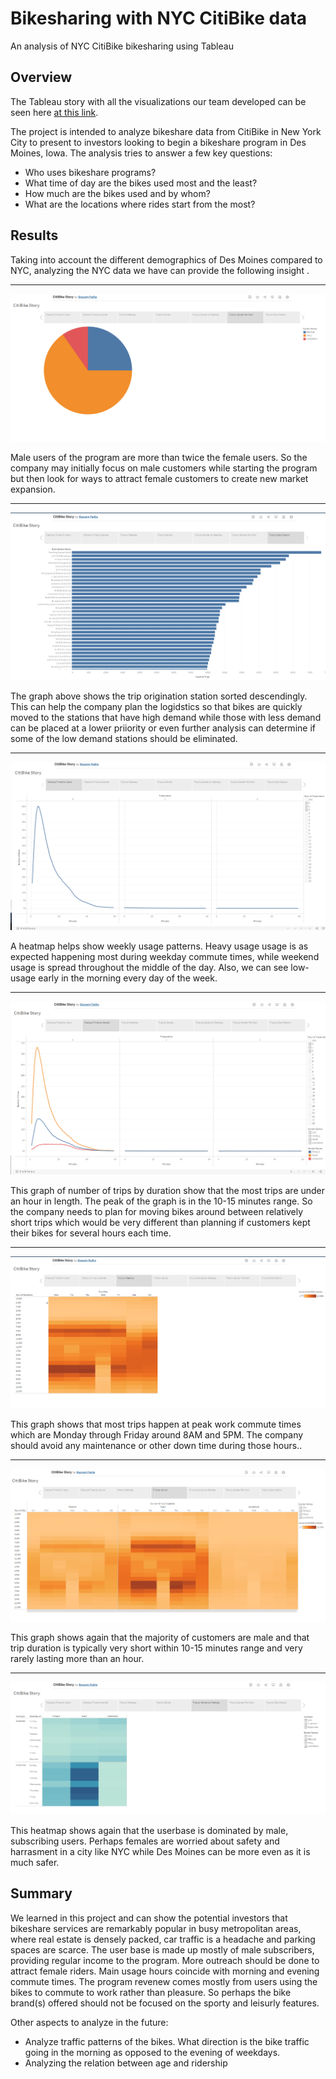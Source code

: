 # Bikesharing with NYC CitiBike data
An analysis of NYC CitiBike bikesharing using Tableau

## Overview
The Tableau story with all the visualizations our team developed can be seen here  [at this link](https://public.tableau.com/app/profile/bassem.fadlia/viz/CitiBikeStory_16568733733900/CitiBikeStory).

The project is intended to analyze bikeshare data from CitiBike in New York City to present to investors looking to begin a bikeshare program in Des Moines, Iowa. The analysis tries to answer a few key questions:
- Who uses bikeshare programs?
- What time of day are the bikes used most and the least?
- How much are the bikes used and by whom?
- What are the locations where rides start from the most?

## Results
Taking into account the different demographics of Des Moines compared to NYC, analyzing the NYC data we have can provide the following insight .
***
![NYC CitiBike Customer Description](Images/6.png)

Male users of the program are more than twice the female users. So the company may initially focus on male customers while starting the program but then look for ways to attract female customers to create new market expansion.
***
![NYC CitiBike Top Trip Starting Locations](Images/7.png)

The graph above shows the trip origination station sorted descendingly. This can help the company plan the logidstics so that bikes are quickly moved to the stations that have high demand while those with less demand can be placed at a lower priiority or even further analysis can determine if some of the low demand stations should be eliminated. 

***
![NYC CitiBike Peak Use Hours](Images/1.png)

A heatmap helps show weekly usage patterns. Heavy usage usage is as expected happening most during weekday commute times, while weekend usage is spread throughout the middle of the day. Also, we can see low-usage early in the morning every day of the week.
***

![NYC CitiBike Trip Duration](Images/2.png)

This graph of number of trips by duration show that the most trips are under an hour in length. The peak of the graph is in the 10-15 minutes range. So the company needs to plan for moving bikes around between relatively short trips which would be very different than planning if customers kept their bikes for several hours each time.
***
![NYC CitiBike Trip by Weekdayr](Images/3.png)

This graph shows that most trips happen at peak work commute times which are Monday through Friday around 8AM and 5PM. The company should avoid any maintenance or other down time during those hours..
***

![NYC CitiBike Trip Duration by Gender](Images/4.png)

This graph shows again that the majority of customers are male and that trip duration is typically very short within 10-15 minutes range and very rarely lasting more than an hour.
***

![NYC CitiBike Trips by User Type, by Day, by Gender](Images/5.png)

This heatmap shows again that the userbase is dominated by male, subscribing users. Perhaps females are worried about safety and harrasment in a city like NYC while Des Moines can be more even as it is much safer.


## Summary
We learned in this project and can show the potential investors that bikeshare services are remarkably popular in busy metropolitan areas, where real estate is densely packed, car traffic is a headache and parking spaces are scarce. The user base is made up mostly of male subscribers, providing regular income to the program. More outreach should be done to attract female riders. Main usage hours coincide with morning and evening commute times. The program revenew comes mostly from users using the bikes to commute to work rather than pleasure. So perhaps the bike brand(s) offered should not be focused on the sporty and leisurly features.

Other aspects to analyze in the future:
- Analyze traffic patterns of the bikes. What direction is the bike traffic going in the morning as opposed to the evening of weekdays.
- Analyzing the relation between age and ridership



